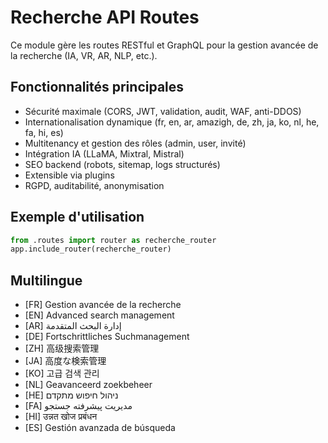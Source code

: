 # Recherche API Routes

Ce module gère les routes RESTful et GraphQL pour la gestion avancée de la recherche (IA, VR, AR, NLP, etc.).

## Fonctionnalités principales
- Sécurité maximale (CORS, JWT, validation, audit, WAF, anti-DDOS)
- Internationalisation dynamique (fr, en, ar, amazigh, de, zh, ja, ko, nl, he, fa, hi, es)
- Multitenancy et gestion des rôles (admin, user, invité)
- Intégration IA (LLaMA, Mixtral, Mistral)
- SEO backend (robots, sitemap, logs structurés)
- Extensible via plugins
- RGPD, auditabilité, anonymisation

## Exemple d'utilisation

```python
from .routes import router as recherche_router
app.include_router(recherche_router)
```

## Multilingue
- [FR] Gestion avancée de la recherche
- [EN] Advanced search management
- [AR] إدارة البحث المتقدمة
- [DE] Fortschrittliches Suchmanagement
- [ZH] 高级搜索管理
- [JA] 高度な検索管理
- [KO] 고급 검색 관리
- [NL] Geavanceerd zoekbeheer
- [HE] ניהול חיפוש מתקדם
- [FA] مدیریت پیشرفته جستجو
- [HI] उन्नत खोज प्रबंधन
- [ES] Gestión avanzada de búsqueda
